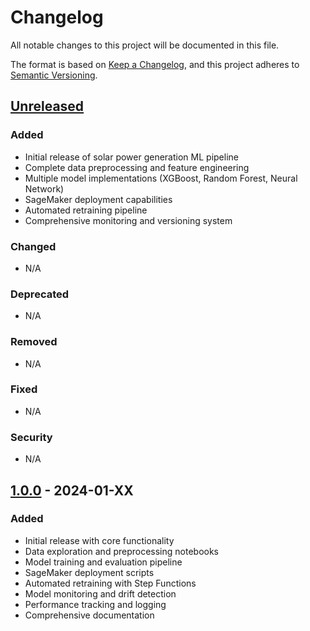 # Changelog

All notable changes to this project will be documented in this file.

The format is based on [Keep a Changelog](https://keepachangelog.com/en/1.0.0/),
and this project adheres to [Semantic Versioning](https://semver.org/spec/v2.0.0.html).

## [Unreleased]

### Added
- Initial release of solar power generation ML pipeline
- Complete data preprocessing and feature engineering
- Multiple model implementations (XGBoost, Random Forest, Neural Network)
- SageMaker deployment capabilities
- Automated retraining pipeline
- Comprehensive monitoring and versioning system

### Changed
- N/A

### Deprecated
- N/A

### Removed
- N/A

### Fixed
- N/A

### Security
- N/A

## [1.0.0] - 2024-01-XX

### Added
- Initial release with core functionality
- Data exploration and preprocessing notebooks
- Model training and evaluation pipeline
- SageMaker deployment scripts
- Automated retraining with Step Functions
- Model monitoring and drift detection
- Performance tracking and logging
- Comprehensive documentation

[Unreleased]: https://github.com/your-username/solar-power-ml-pipeline/compare/v1.0.0...HEAD
[1.0.0]: https://github.com/your-username/solar-power-ml-pipeline/releases/tag/v1.0.0
